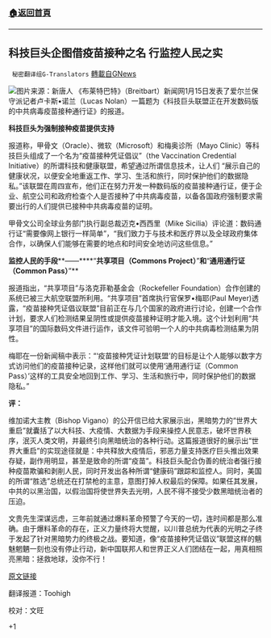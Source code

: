 ###  [:house:返回首頁](https://github.com/ourhimalayas/txt)
---

## 科技巨头企图借疫苗接种之名 行监控人民之实
` 秘密翻译组G-Translators` [轉載自GNews](https://gnews.org/zh-hans/759358/)

![]()![](https://gnews.org/wp-content/uploads/2021/01/1-62.png)图片来源：新唐人
《布莱特巴特》（Breitbart）新闻网1月15日发表了爱尔兰保守派记者卢卡斯•诺兰（Lucas Nolan）一篇题为《科技巨头联盟正在开发数码版的中共病毒疫苗接种通行证》的报道。

**科技巨头为强制接种疫苗提供支持**

报道称，甲骨文（Oracle）、微软（Microsoft）和梅奥诊所（Mayo Clinic）等科技巨头组成了一个名为“疫苗接种凭证倡议”（the Vaccination Credential Initiative）的所谓科技和健康联盟，希望通过所谓信息技术，让人们 “展示自己的健康状况，以便安全地重返工作、学习、生活和旅行，同时保护他们的数据隐私。”该联盟在周四宣布，他们正在努力开发一种数码版的疫苗接种通行证，便于企业、航空公司和政府检查个人是否接种了中共病毒疫苗，以备各国政府强制要求需要出行的人们提供已接种中共病毒疫苗的证明。

甲骨文公司全球业务部门执行副总裁迈克•西西里（Mike Sicilia）评论道：数码通行证“需要像网上银行一样简单”，“我们致力于与技术和医疗界以及全球政府集体合作，以确保人们能够在需要的地点和时间安全地访问这些信息。”

**监控人民的手段****——****“****共享项目（****Commons Project****）****”****和****“****通用通行证（****Common Pass****）****”**

报道指出，“共享项目”与洛克菲勒基金会（Rockefeller Foundation）合作创建的系统已被三大航空联盟所利用。“共享项目”首席执行官保罗•梅耶(Paul Meyer)透露，“疫苗接种凭证倡议联盟”目前正在与几个国家的政府进行讨论，创建一个合作计划，要求人们检测结果呈阴性或提供疫苗接种证明才能入境。这个计划利用“共享项目”的国际数码文件进行运作，该文件可验明一个人的中共病毒检测结果为阴性。

梅耶在一份新闻稿中表示：“‘疫苗接种凭证计划联盟’的目标是让个人能够以数字方式访问他们的疫苗接种记录，这样他们就可以使用‘通用通行证（Common Pass）’这样的工具安全地回到工作、学习、生活和旅行中，同时保护他们的数据隐私。”

**评：**

维加诺大主教（Bishop Vigano）的公开信已给大家展示出，黑暗势力的“世界大重启”就囊括了以大科技、大疫情、大数据为手段来操控人民意志，破坏世界秩序，泯灭人类文明，并最终引向黑暗统治的各种行动。这篇报道很好的展示出“世界大重启”的实现途径就是：中共释放大疫情后，邪恶力量支持医疗巨头推出效果存疑，副作用明显，甚至是致命的所谓“疫苗”。科技巨头配合伪善的统治者强行接种疫苗欺骗和剥削人民，同时开发出各种所谓“健康码”跟踪和监控人。同时，美国的所谓“胜选”总统还在打禁枪的主意，意图打掉人权最后的保障。如果任其发展，中共的以黑治国，以假治国将使世界失去光明，人民不得不接受少数黑暗统治者的压迫。

文贵先生深谋远虑，三年前就通过爆料革命预警了今天的一切，连时间都是那么准确。由于爆料革命的存在，正义力量终将大觉醒，以川普总统为代表的光明之子终于发起了针对黑暗势力的终极之战。要知道，像“疫苗接种凭证倡议”联盟这样的魑魅魍魉一刻也没有停止行动，新中国联邦人和世界正义人们团结在一起，用真相照亮黑暗：拯救地球，没你不行！

[原文链接](https://www.breitbart.com/tech/2021/01/15/big-tech-coalition-is-developing-a-digital-covid-vaccination-passport/)

翻译报道：Toohigh

校对：文旺

+1
